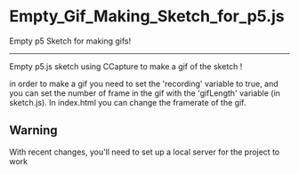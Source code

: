 # Empty_Gif_Making_Sketch_for_p5.js
Empty p5 Sketch for making gifs!

__________________________________________


Empty p5.js sketch using CCapture to make a gif of the sketch !

in order to make a gif you need to set the 'recording' variable to true, and you can set the number of frame in the gif with the 'gifLength' variable (in sketch.js).
In index.html you can change the framerate of the gif.


## Warning
With recent changes, you'll need to set up a local server for the project to work
